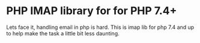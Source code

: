 # PHP IMAP library for for PHP 7.4+

Lets face it, handling email in php is hard. This is imap lib for php 7.4 and up to help make the task a little bit less daunting.

